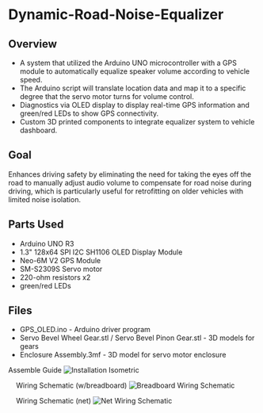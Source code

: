 # Dynamic-Road-Noise-Equalizer

## Overview
* A system that utilized the Arduino UNO microcontroller with a GPS module to automatically equalize speaker volume according to vehicle speed. 
* The Arduino script will translate location data and map it to a specific degree that the servo motor turns for volume control. 
* Diagnostics via OLED display to display real-time GPS information and green/red LEDs to show GPS connectivity. 
* Custom 3D printed components to integrate equalizer system to vehicle dashboard.

## Goal
Enhances driving safety by eliminating the need for taking the eyes off the road to manually adjust audio volume to compensate for road noise during driving, which is particularly useful for retrofitting on older vehicles with limited noise isolation. 

## Parts Used
* Arduino UNO R3
* 1.3" 128x64 SPI I2C SH1106 OLED Display Module
* Neo-6M V2 GPS Module
* SM-S2309S Servo motor
* 220-ohm resistors x2
* green/red LEDs

## Files
* GPS_OLED.ino - Arduino driver program
* Servo Bevel Wheel Gear.stl / Servo Bevel Pinon Gear.stl - 3D models for gears
* Enclosure Assembly.3mf - 3D model for servo motor enclosure

Assemble Guide
![Installation Isometric](https://github.com/anson-poon/Dynamic-Road-Noise-Equalizer/assets/75619539/ad5bdb2a-4c47-4796-9582-ef9677e20962)

&nbsp;
&nbsp;
Wiring Schematic (w/breadboard)
![Breadboard Wiring Schematic](https://github.com/anson-poon/Dynamic-Road-Noise-Equalizer/assets/75619539/46167d5c-4750-48a5-a66e-4267710476cf)

&nbsp;
&nbsp;
Wiring Schematic (net)
![Net Wiring Schematic](https://github.com/anson-poon/Dynamic-Road-Noise-Equalizer/assets/75619539/4cc4920d-4ce5-4468-8241-81d79541acd3)

